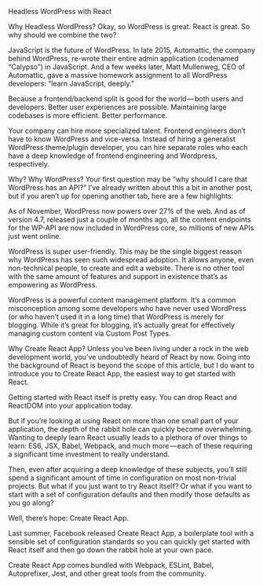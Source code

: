 Headless WordPress with React

Why Headless WordPress?
Okay, so WordPress is great. React is great. So why should we combine the two?

JavaScript is the future of WordPress. In late 2015, Automattic, the company behind WordPress, re-wrote their entire admin application (codenamed “Calypso”) in JavaScript. And a few weeks later, Matt Mullenweg, CEO of Automattic, gave a massive homework assignment to all WordPress developers: “learn JavaScript, deeply.”

Because a frontend/backend split is good for the world — both users and developers. Better user experiences are possible. Maintaining large codebases is more efficient. Better performance.

Your company can hire more specialized talent. Frontend engineers don’t have to know WordPress and vice-versa. Instead of hiring a generalist WordPress theme/plugin developer, you can hire separate roles who each have a deep knowledge of frontend engineering and Wordpress, respectively.

Why?
Why WordPress?
Your first question may be “why should I care that WordPress has an API?” I’ve already written about this a bit in another post, but if you aren’t up for opening another tab, here are a few highlights:

As of November, WordPress now powers over 27% of the web. And as of version 4.7, released just a couple of months ago, all the content endpoints for the WP-API are now included in WordPress core, so millions of new APIs just went online.

WordPress is super user-friendly. This may be the single biggest reason why WordPress has seen such widespread adoption. It allows anyone, even non-technical people, to create and edit a website. There is no other tool with the same amount of features and support in existence that’s as empowering as WordPress.

WordPress is a powerful content management platform. It’s a common misconception among some developers who have never used WordPress (or who haven’t used it in a long time) that WordPress is merely for blogging. While it’s great for blogging, it’s actually great for effectively managing custom content via Custom Post Types.

Why Create React App?
Unless you’ve been living under a rock in the web development world, you’ve undoubtedly heard of React by now. Going into the background of React is beyond the scope of this article, but I do want to introduce you to Create React App, the easiest way to get started with React.

Getting started with React itself is pretty easy. You can drop React and ReactDOM into your application today.

But if you’re looking at using React on more than one small part of your application, the depth of the rabbit hole can quickly become overwhelming. Wanting to deeply learn React usually leads to a plethora of over things to learn: ES6, JSX, Babel, Webpack, and much more — each of these requiring a significant time investment to really understand.

Then, even after acquiring a deep knowledge of these subjects, you’ll still spend a significant amount of time in configuration on most non-trivial projects.
But what if you just want to try React itself? Or what if you want to start with a set of configuration defaults and then modify those defaults as you go along?

Well, there’s hope: Create React App.

Last summer, Facebook released Create React App, a boilerplate tool with a sensible set of configuration standards so you can quickly get started with React itself and then go down the rabbit hole at your own pace.

Create React App comes bundled with Webpack, ESLint, Babel, Autoprefixer, Jest, and other great tools from the community.
